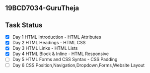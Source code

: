 ## 19BCD7034-GuruTheja
## Task Status
  - [x] Day 1 HTML Introduction - HTML Attributes
  - [x] Day 2 HTML Headings - HTML CSS
  - [x] Day 3 HTML Links - HTML Lists
  - [x] Day 4 HTML Block & Inline - HTML Responsive
  - [ ] Day 5 HTML Forms and CSS Syntax - CSS Padding
  - [ ] Day 6 CSS Position,Navigation,Dropdown,Forms,Website Layout
